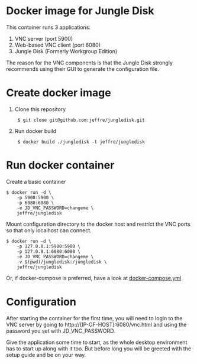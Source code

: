 # Docker image for Jungle Disk
This container runs 3 applications:
1) VNC server (port 5900)
2) Web-based VNC client (port 6080)
3) Jungle Disk (Formerly Workgroup Edition)

The reason for the VNC components is that the Jungle Disk strongly recommends
using their GUI to generate the configuration file.

# Create docker image
1. Clone this repository

        $ git clone git@github.com:jeffre/jungledisk.git

2. Run docker build

        $ docker build ./jungledisk -t jeffre/jungledisk


# Run docker container
Create a basic container

    $ docker run -d \
        -p 5900:5900 \
        -p 6080:6080 \
        -e JD_VNC_PASSWORD=changeme \
        jeffre/jungledisk

Mount configuration directory to the docker host and restrict the VNC ports
so that only localhost can connect.

    $ docker run -d \
        -p 127.0.0.1:5900:5900 \
        -p 127.0.0.1:6080:6080 \
        -e JD_VNC_PASSWORD=changeme \
        -v $(pwd)/jungledisk:/jungledisk \
        jeffre/jungledisk

Or, if docker-compose is preferred, have a look at [docker-compose.yml](docker-compose.yml)

# Configuration
After starting the container for the first time, you will need to login to the VNC server by going to http://{IP-OF-HOST}:6080/vnc.html and using the password you set with JD_VNC_PASSWORD.

Give the application some time to start, as the whole desktop environment has to start up along with it too. But before long you will be greeted with the setup guide and be on your way.

